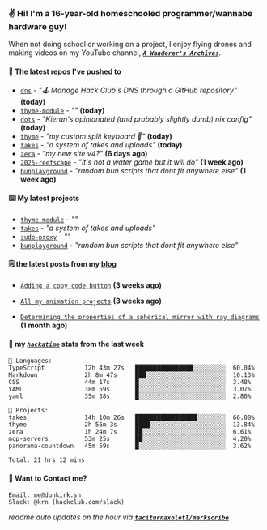 ### ✌️ Hi! I'm a 16-year-old homeschooled programmer/wannabe hardware guy!

When not doing school or working on a project, I enjoy flying drones and making videos on my YouTube channel, [**_`A Wanderer's Archives`_**](https://youtube.com/@wanderer.archives).

#### 👷 The latest repos I've pushed to

- [`dns`](https://github.com/hackclub/dns) - _"🕹 Manage Hack Club's DNS through a GitHub repository"_ **(today)**
- [`thyme-module`](https://github.com/taciturnaxolotl/thyme-module) - _""_ **(today)**
- [`dots`](https://github.com/taciturnaxolotl/dots) - _"Kieran's opinionated (and probably slightly dumb) nix config"_ **(today)**
- [`thyme`](https://github.com/taciturnaxolotl/thyme) - _"my custom split keyboard 🫶"_ **(today)**
- [`takes`](https://github.com/taciturnaxolotl/takes) - _"a system of takes and uploads"_ **(today)**
- [`zera`](https://github.com/taciturnaxolotl/zera) - _"my new site v4?"_ **(6 days ago)**
- [`2025-reefscape`](https://github.com/df1317/2025-reefscape) - _"it's not a water game but it will do"_ **(1 week ago)**
- [`bunplayground`](https://github.com/taciturnaxolotl/bunplayground) - _"random bun scripts that dont fit anywhere else"_ **(1 week ago)**

#### ⌨️ My latest projects

- [`thyme-module`](https://github.com/taciturnaxolotl/thyme-module) - _""_
- [`takes`](https://github.com/taciturnaxolotl/takes) - _"a system of takes and uploads"_
- [`sudo-proxy`](https://github.com/taciturnaxolotl/sudo-proxy) - _""_
- [`bunplayground`](https://github.com/taciturnaxolotl/bunplayground) - _"random bun scripts that dont fit anywhere else"_

#### 🗒️ the latest posts from my [blog](https://dunkirk.sh)

- [`Adding a copy code button`](https://dunkirk.sh/blog/adding-a-copy-button/) **(3 weeks ago)**

- [`All my animation projects`](https://dunkirk.sh/blog/my-animations/) **(3 weeks ago)**

- [`Determining the properties of a spherical mirror with ray diagrams`](https://dunkirk.sh/blog/spherical-ray-diagrams/) **(1 month ago)**



#### 📡 my [_`hackatime`_](https://waka.hackclub.com) stats from the last week

```text
💾 Languages:
TypeScript           12h 43m 27s   ████████████████░░░░░░░░░  60.04%
Markdown             2h 8m 47s     ███░░░░░░░░░░░░░░░░░░░░░░  10.13%
CSS                  44m 17s       █░░░░░░░░░░░░░░░░░░░░░░░░  3.48%
YAML                 38m 59s       █░░░░░░░░░░░░░░░░░░░░░░░░  3.07%
yaml                 35m 38s       █░░░░░░░░░░░░░░░░░░░░░░░░  2.80%

💼 Projects:
takes                14h 10m 26s   █████████████████░░░░░░░░  66.88%
thyme                2h 56m 3s     ████░░░░░░░░░░░░░░░░░░░░░  13.84%
zera                 1h 24m 7s     ██░░░░░░░░░░░░░░░░░░░░░░░  6.61%
mcp-servers          53m 25s       ██░░░░░░░░░░░░░░░░░░░░░░░  4.20%
panorama-countdown   45m 59s       █░░░░░░░░░░░░░░░░░░░░░░░░  3.62%

Total: 21 hrs 12 mins
```

#### 📮 Want to Contact me?

```text
Email: me@dunkirk.sh
Slack: @krn (hackclub.com/slack)
```

_readme auto updates on the hour via [**`taciturnaxolotl/markscribe`**](https://github.com/taciturnaxolotl/markscribe)_
